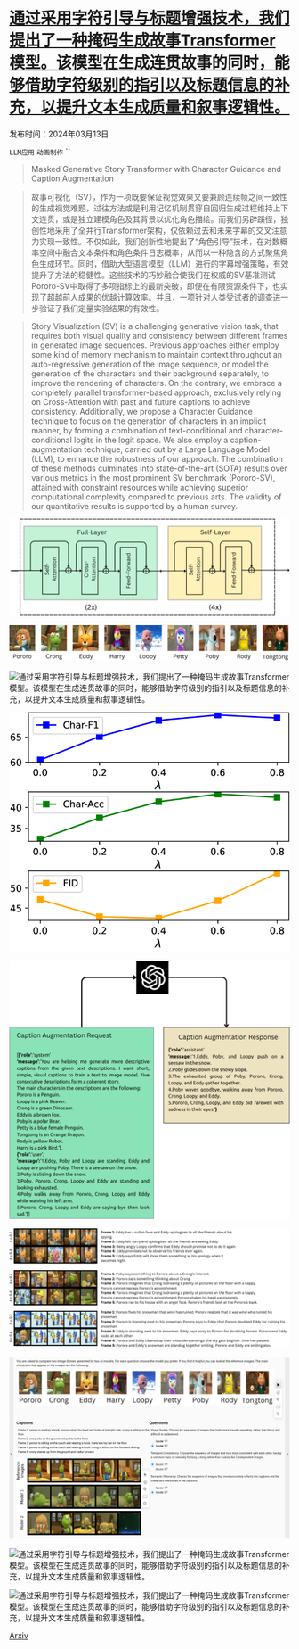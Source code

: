 # [通过采用字符引导与标题增强技术，我们提出了一种掩码生成故事Transformer模型。该模型在生成连贯故事的同时，能够借助字符级别的指引以及标题信息的补充，以提升文本生成质量和叙事逻辑性。](https://arxiv.org/abs/2403.08502)

发布时间：2024年03月13日

`LLM应用` `动画制作` ``

> Masked Generative Story Transformer with Character Guidance and Caption Augmentation

> 故事可视化（SV），作为一项既要保证视觉效果又要兼顾连续帧之间一致性的生成视觉难题，过往方法或是利用记忆机制贯穿自回归生成过程维持上下文连贯，或是独立建模角色及其背景以优化角色描绘。而我们另辟蹊径，独创性地采用了全并行Transformer架构，仅依赖过去和未来字幕的交叉注意力实现一致性。不仅如此，我们创新性地提出了“角色引导”技术，在对数概率空间中融合文本条件和角色条件日志概率，从而以一种隐含的方式聚焦角色生成环节。同时，借助大型语言模型（LLM）进行的字幕增强策略，有效提升了方法的稳健性。这些技术的巧妙融合使我们在权威的SV基准测试Pororo-SV中取得了多项指标上的最新突破，即便在有限资源条件下，也实现了超越前人成果的优越计算效率。并且，一项针对人类受试者的调查进一步验证了我们定量实验结果的有效性。

> Story Visualization (SV) is a challenging generative vision task, that requires both visual quality and consistency between different frames in generated image sequences. Previous approaches either employ some kind of memory mechanism to maintain context throughout an auto-regressive generation of the image sequence, or model the generation of the characters and their background separately, to improve the rendering of characters. On the contrary, we embrace a completely parallel transformer-based approach, exclusively relying on Cross-Attention with past and future captions to achieve consistency. Additionally, we propose a Character Guidance technique to focus on the generation of characters in an implicit manner, by forming a combination of text-conditional and character-conditional logits in the logit space. We also employ a caption-augmentation technique, carried out by a Large Language Model (LLM), to enhance the robustness of our approach. The combination of these methods culminates into state-of-the-art (SOTA) results over various metrics in the most prominent SV benchmark (Pororo-SV), attained with constraint resources while achieving superior computational complexity compared to previous arts. The validity of our quantitative results is supported by a human survey.

![通过采用字符引导与标题增强技术，我们提出了一种掩码生成故事Transformer模型。该模型在生成连贯故事的同时，能够借助字符级别的指引以及标题信息的补充，以提升文本生成质量和叙事逻辑性。](../../../paper_images/2403.08502/maskgst_compact.png)

![通过采用字符引导与标题增强技术，我们提出了一种掩码生成故事Transformer模型。该模型在生成连贯故事的同时，能够借助字符级别的指引以及标题信息的补充，以提升文本生成质量和叙事逻辑性。](../../../paper_images/2403.08502/characters.png)

![通过采用字符引导与标题增强技术，我们提出了一种掩码生成故事Transformer模型。该模型在生成连贯故事的同时，能够借助字符级别的指引以及标题信息的补充，以提升文本生成质量和叙事逻辑性。](../../../paper_images/2403.08502/x1.png)

![通过采用字符引导与标题增强技术，我们提出了一种掩码生成故事Transformer模型。该模型在生成连贯故事的同时，能够借助字符级别的指引以及标题信息的补充，以提升文本生成质量和叙事逻辑性。](../../../paper_images/2403.08502/x2.png)

![通过采用字符引导与标题增强技术，我们提出了一种掩码生成故事Transformer模型。该模型在生成连贯故事的同时，能够借助字符级别的指引以及标题信息的补充，以提升文本生成质量和叙事逻辑性。](../../../paper_images/2403.08502/x3.png)

![通过采用字符引导与标题增强技术，我们提出了一种掩码生成故事Transformer模型。该模型在生成连贯故事的同时，能够借助字符级别的指引以及标题信息的补充，以提升文本生成质量和叙事逻辑性。](../../../paper_images/2403.08502/x4.png)

![通过采用字符引导与标题增强技术，我们提出了一种掩码生成故事Transformer模型。该模型在生成连贯故事的同时，能够借助字符级别的指引以及标题信息的补充，以提升文本生成质量和叙事逻辑性。](../../../paper_images/2403.08502/human_survey.png)

![通过采用字符引导与标题增强技术，我们提出了一种掩码生成故事Transformer模型。该模型在生成连贯故事的同时，能够借助字符级别的指引以及标题信息的补充，以提升文本生成质量和叙事逻辑性。](../../../paper_images/2403.08502/x5.png)

![通过采用字符引导与标题增强技术，我们提出了一种掩码生成故事Transformer模型。该模型在生成连贯故事的同时，能够借助字符级别的指引以及标题信息的补充，以提升文本生成质量和叙事逻辑性。](../../../paper_images/2403.08502/x6.png)

[Arxiv](https://arxiv.org/abs/2403.08502)